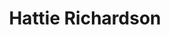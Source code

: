 ---
# Name
title: Hattie Richardson
# Name of the folder
authors:
- hattie-richardson
superuser: false
bio: Psychology BSc student at the university of Sussex 
role: Final year student<sub><sup><br>University of Sussex</sup></sub>
interests:
- psychology (consciousness, self-control, self/emotion regulation, hypnosis and reality perception) 
- nature- specifically mushrooms 
- yoga
education:
  courses:
  - course: BSc, Psychology 
    institution: University of Sussex
    year: 2021 - present 
social:
- icon: envelope
  icon_pack: fas
  link: her27@sussex.ac.uk
- icon: github
  icon_pack: fab
  link: https://github.com/harrietrichardson
user_groups:
- Final Year Students
---